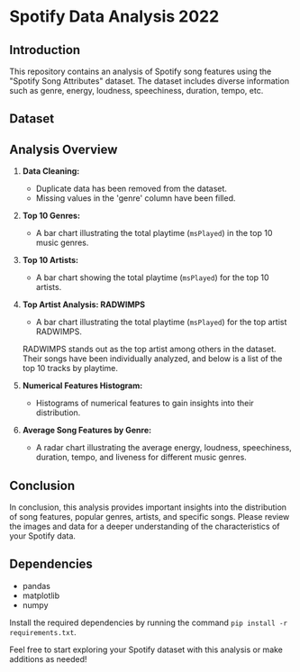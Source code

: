 
# Spotify Data Analysis 2022

## Introduction

This repository contains an analysis of Spotify song features using the "Spotify Song Attributes" dataset. The dataset includes diverse information such as genre, energy, loudness, speechiness, duration, tempo, etc.

## Dataset



## Analysis Overview

1. **Data Cleaning:**
   - Duplicate data has been removed from the dataset.
   - Missing values in the 'genre' column have been filled.

2. **Top 10 Genres:**
   - A bar chart illustrating the total playtime (`msPlayed`) in the top 10 music genres.



3. **Top 10 Artists:**
   - A bar chart showing the total playtime (`msPlayed`) for the top 10 artists.

  

4. **Top Artist Analysis: RADWIMPS**
   - A bar chart illustrating the total playtime (`msPlayed`) for the top artist RADWIMPS.


   RADWIMPS stands out as the top artist among others in the dataset. Their songs have been individually analyzed, and below is a list of the top 10 tracks by playtime.


5. **Numerical Features Histogram:**
   - Histograms of numerical features to gain insights into their distribution.



6. **Average Song Features by Genre:**
   - A radar chart illustrating the average energy, loudness, speechiness, duration, tempo, and liveness for different music genres.

## Conclusion

In conclusion, this analysis provides important insights into the distribution of song features, popular genres, artists, and specific songs. Please review the images and data for a deeper understanding of the characteristics of your Spotify data.



## Dependencies

- pandas
- matplotlib
- numpy

Install the required dependencies by running the command `pip install -r requirements.txt`.

Feel free to start exploring your Spotify dataset with this analysis or make additions as needed!
